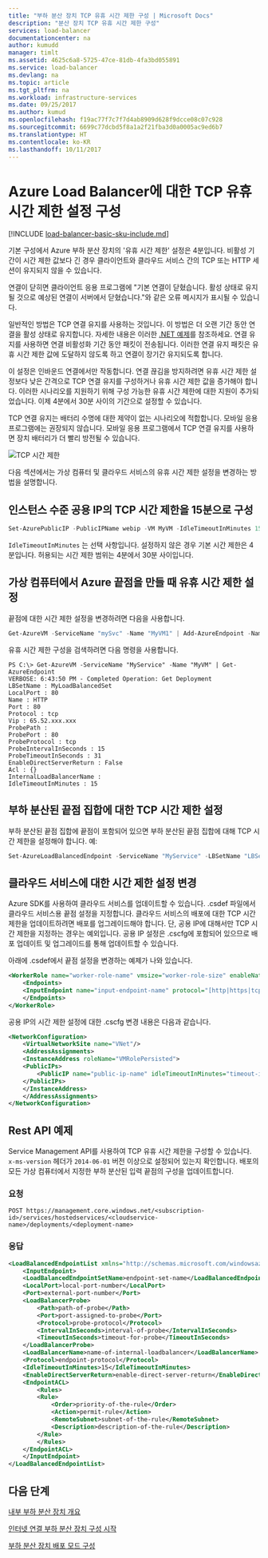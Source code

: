 ```yaml
---
title: "부하 분산 장치 TCP 유휴 시간 제한 구성 | Microsoft Docs"
description: "분산 장치 TCP 유휴 시간 제한 구성"
services: load-balancer
documentationcenter: na
author: kumudd
manager: timlt
ms.assetid: 4625c6a8-5725-47ce-81db-4fa3bd055891
ms.service: load-balancer
ms.devlang: na
ms.topic: article
ms.tgt_pltfrm: na
ms.workload: infrastructure-services
ms.date: 09/25/2017
ms.author: kumud
ms.openlocfilehash: f19ac77f7c7f7d4ab8909d628f9dcce08c07c928
ms.sourcegitcommit: 6699c77dcbd5f8a1a2f21fba3d0a0005ac9ed6b7
ms.translationtype: HT
ms.contentlocale: ko-KR
ms.lasthandoff: 10/11/2017
---
```

# <a name="configure-tcp-idle-timeout-settings-for-azure-load-balancer"></a>Azure Load Balancer에 대한 TCP 유휴 시간 제한 설정 구성

[!INCLUDE [load-balancer-basic-sku-include.md](../../includes/load-balancer-basic-sku-include.md)]

기본 구성에서 Azure 부하 분산 장치의 '유휴 시간 제한' 설정은 4분입니다. 비활성 기간이 시간 제한 값보다 긴 경우 클라이언트와 클라우드 서비스 간의 TCP 또는 HTTP 세션이 유지되지 않을 수 있습니다.

연결이 닫히면 클라이언트 응용 프로그램에 "기본 연결이 닫혔습니다. 활성 상태로 유지될 것으로 예상된 연결이 서버에서 닫혔습니다."와 같은 오류 메시지가 표시될 수 있습니다.

일반적인 방법은 TCP 연결 유지를 사용하는 것입니다. 이 방법은 더 오랜 기간 동안 연결을 활성 상태로 유지합니다. 자세한 내용은 이러한 [.NET 예제](https://msdn.microsoft.com/library/system.net.servicepoint.settcpkeepalive.aspx)를 참조하세요. 연결 유지를 사용하면 연결 비활성화 기간 동안 패킷이 전송됩니다. 이러한 연결 유지 패킷은 유휴 시간 제한 값에 도달하지 않도록 하고 연결이 장기간 유지되도록 합니다.

이 설정은 인바운드 연결에서만 작동합니다. 연결 끊김을 방지하려면 유휴 시간 제한 설정보다 낮은 간격으로 TCP 연결 유지를 구성하거나 유휴 시간 제한 값을 증가해야 합니다. 이러한 시나리오를 지원하기 위해 구성 가능한 유휴 시간 제한에 대한 지원이 추가되었습니다. 이제 4분에서 30분 사이의 기간으로 설정할 수 있습니다.

TCP 연결 유지는 배터리 수명에 대한 제약이 없는 시나리오에 적합합니다. 모바일 응용 프로그램에는 권장되지 않습니다. 모바일 응용 프로그램에서 TCP 연결 유지를 사용하면 장치 배터리가 더 빨리 방전될 수 있습니다.

![TCP 시간 제한](./media/load-balancer-tcp-idle-timeout/image1.png)

다음 섹션에서는 가상 컴퓨터 및 클라우드 서비스의 유휴 시간 제한 설정을 변경하는 방법을 설명합니다.

## <a name="configure-the-tcp-timeout-for-your-instance-level-public-ip-to-15-minutes"></a>인스턴스 수준 공용 IP의 TCP 시간 제한을 15분으로 구성

```powershell
Set-AzurePublicIP -PublicIPName webip -VM MyVM -IdleTimeoutInMinutes 15
```

`IdleTimeoutInMinutes` 는 선택 사항입니다. 설정하지 않은 경우 기본 시간 제한은 4분입니다. 허용되는 시간 제한 범위는 4분에서 30분 사이입니다.

## <a name="set-the-idle-timeout-when-creating-an-azure-endpoint-on-a-virtual-machine"></a>가상 컴퓨터에서 Azure 끝점을 만들 때 유휴 시간 제한 설정

끝점에 대한 시간 제한 설정을 변경하려면 다음을 사용합니다.

```powershell
Get-AzureVM -ServiceName "mySvc" -Name "MyVM1" | Add-AzureEndpoint -Name "HttpIn" -Protocol "tcp" -PublicPort 80 -LocalPort 8080 -IdleTimeoutInMinutes 15| Update-AzureVM
```

유휴 시간 제한 구성을 검색하려면 다음 명령을 사용합니다.

    PS C:\> Get-AzureVM -ServiceName "MyService" -Name "MyVM" | Get-AzureEndpoint
    VERBOSE: 6:43:50 PM - Completed Operation: Get Deployment
    LBSetName : MyLoadBalancedSet
    LocalPort : 80
    Name : HTTP
    Port : 80
    Protocol : tcp
    Vip : 65.52.xxx.xxx
    ProbePath :
    ProbePort : 80
    ProbeProtocol : tcp
    ProbeIntervalInSeconds : 15
    ProbeTimeoutInSeconds : 31
    EnableDirectServerReturn : False
    Acl : {}
    InternalLoadBalancerName :
    IdleTimeoutInMinutes : 15

## <a name="set-the-tcp-timeout-on-a-load-balanced-endpoint-set"></a>부하 분산된 끝점 집합에 대한 TCP 시간 제한 설정

부하 분산된 끝점 집합에 끝점이 포함되어 있으면 부하 분산된 끝점 집합에 대해 TCP 시간 제한을 설정해야 합니다. 예:

```powershell
Set-AzureLoadBalancedEndpoint -ServiceName "MyService" -LBSetName "LBSet1" -Protocol tcp -LocalPort 80 -ProbeProtocolTCP -ProbePort 8080 -IdleTimeoutInMinutes 15
```

## <a name="change-timeout-settings-for-cloud-services"></a>클라우드 서비스에 대한 시간 제한 설정 변경

Azure SDK를 사용하여 클라우드 서비스를 업데이트할 수 있습니다. .csdef 파일에서 클라우드 서비스용 끝점 설정을 지정합니다. 클라우드 서비스의 배포에 대한 TCP 시간 제한을 업데이트하려면 배포를 업그레이드해야 합니다. 단, 공용 IP에 대해서만 TCP 시간 제한을 지정하는 경우는 예외입니다. 공용 IP 설정은 .cscfg에 포함되어 있으므로 배포 업데이트 및 업그레이드를 통해 업데이트할 수 있습니다.

아래에 .csdef에서 끝점 설정을 변경하는 예제가 나와 있습니다.

```xml
<WorkerRole name="worker-role-name" vmsize="worker-role-size" enableNativeCodeExecution="[true|false]">
    <Endpoints>
    <InputEndpoint name="input-endpoint-name" protocol="[http|https|tcp|udp]" localPort="local-port-number" port="port-number" certificate="certificate-name" loadBalancerProbe="load-balancer-probe-name" idleTimeoutInMinutes="tcp-timeout" />
    </Endpoints>
</WorkerRole>
```

공용 IP의 시간 제한 설정에 대한 .cscfg 변경 내용은 다음과 같습니다.

```xml
<NetworkConfiguration>
    <VirtualNetworkSite name="VNet"/>
    <AddressAssignments>
    <InstanceAddress roleName="VMRolePersisted">
    <PublicIPs>
        <PublicIP name="public-ip-name" idleTimeoutInMinutes="timeout-in-minutes"/>
    </PublicIPs>
    </InstanceAddress>
    </AddressAssignments>
</NetworkConfiguration>
```

## <a name="rest-api-example"></a>Rest API 예제

Service Management API를 사용하여 TCP 유휴 시간 제한을 구성할 수 있습니다. `x-ms-version` 헤더가 `2014-06-01` 버전 이상으로 설정되어 있는지 확인합니다. 배포의 모든 가상 컴퓨터에서 지정한 부하 분산된 입력 끝점의 구성을 업데이트합니다.

### <a name="request"></a>요청

    POST https://management.core.windows.net/<subscription-id>/services/hostedservices/<cloudservice-name>/deployments/<deployment-name>

### <a name="response"></a>응답

```xml
<LoadBalancedEndpointList xmlns="http://schemas.microsoft.com/windowsazure" xmlns:i="http://www.w3.org/2001/XMLSchema-instance">
    <InputEndpoint>
    <LoadBalancedEndpointSetName>endpoint-set-name</LoadBalancedEndpointSetName>
    <LocalPort>local-port-number</LocalPort>
    <Port>external-port-number</Port>
    <LoadBalancerProbe>
        <Path>path-of-probe</Path>
        <Port>port-assigned-to-probe</Port>
        <Protocol>probe-protocol</Protocol>
        <IntervalInSeconds>interval-of-probe</IntervalInSeconds>
        <TimeoutInSeconds>timeout-for-probe</TimeoutInSeconds>
    </LoadBalancerProbe>
    <LoadBalancerName>name-of-internal-loadbalancer</LoadBalancerName>
    <Protocol>endpoint-protocol</Protocol>
    <IdleTimeoutInMinutes>15</IdleTimeoutInMinutes>
    <EnableDirectServerReturn>enable-direct-server-return</EnableDirectServerReturn>
    <EndpointACL>
        <Rules>
        <Rule>
            <Order>priority-of-the-rule</Order>
            <Action>permit-rule</Action>
            <RemoteSubnet>subnet-of-the-rule</RemoteSubnet>
            <Description>description-of-the-rule</Description>
        </Rule>
        </Rules>
    </EndpointACL>
    </InputEndpoint>
</LoadBalancedEndpointList>
```

## <a name="next-steps"></a>다음 단계

[내부 부하 분산 장치 개요](load-balancer-internal-overview.md)

[인터넷 연결 부하 분산 장치 구성 시작](load-balancer-get-started-internet-arm-ps.md)

[부하 분산 장치 배포 모드 구성](load-balancer-distribution-mode.md)
